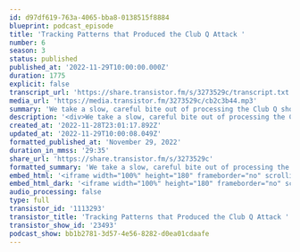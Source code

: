 ```yaml
---
id: d97df619-763a-4065-bba8-0138515f8884
blueprint: podcast_episode
title: 'Tracking Patterns that Produced the Club Q Attack '
number: 6
season: 3
status: published
published_at: '2022-11-29T10:00:00.000Z'
duration: 1775
explicit: false
transcript_url: 'https://share.transistor.fm/s/3273529c/transcript.txt'
media_url: 'https://media.transistor.fm/3273529c/cb2c3b44.mp3'
summary: 'We take a slow, careful bite out of processing the Club Q shooting in Colorado Springs. Host R.B. Brooks (they/them) pieces together what we’ve learned in the aftermath of the shooting, tracks the circumstances and context that produced the tragic incident, and grapples with key questions about how we move forward.'
description: '<div>We take a slow, careful bite out of processing the Club Q shooting in Colorado Springs. Host R.B. Brooks (they/them) pieces together what we’ve learned in the aftermath of the shooting, tracks the circumstances and context that produced the tragic incident, and grapples with key questions about how we move forward.<br><br><strong>Additional Resources &amp; References &nbsp;</strong></div><ul><li><a href="https://www.msnbc.com/the-reidout/watch/colorado-springs-lgbtq-nightclub-mass-shooting-condemned-by-lgbtq-activist-brandon-wolf-154854469819">MSNBC’s The ReidOut broadcast</a> featuring Pulse survivor and Equality Florida Press Secretary Brandon Wolf</li><li>“<a href="https://www.yesmagazine.org/opinion/2022/11/22/club-colorado-shooting">The Deadly Consequences of Hate</a>” for Yes! by Sunnivie Brydum and Evette Dionne</li><li><a href="https://www.cnn.com/2022/11/22/us/club-q-colorado-springs-lgbtq-community/index.html">CNN coverage</a> of Club Q shooting and community response&nbsp;</li><li><a href="https://www.cspm.org/cos-150-story/amendment-2/">Colorado Springs Pioneers Museum</a> digital artifacts and description of Amendment 2</li><li>Local <a href="https://krdo.com/news/2022/03/10/18-hate-groups-tracked-in-colorado-3-locally/">news article</a> about 18 hate groups in Colorado&nbsp;</li><li>GLAAD <a href="https://www.instagram.com/p/ClUzkEuuKyK/?utm_source=ig_web_copy_link">social media post</a> about gun violence statistics</li><li>GLAAD <a href="https://www.instagram.com/p/ClUYNQVONnr/?utm_source=ig_web_copy_link">infographic</a> about anti-drag attacks and bills</li><li>GLAAD <a href="https://www.instagram.com/p/ClUrqdEOkCS/?utm_source=ig_web_copy_link">social media post</a> tracking various data points and incidents related to Club Q shooting</li><li>Freedom for All Americans <a href="https://freedomforallamericans.org/legislative-tracker/anti-transgender-legislation/">anti-trans legislation tracker</a></li><li>Pulse Nightclub <a href="https://www.cnn.com/2021/06/12/us/pulse-shooting-anniversary/index.html">owner reacts</a> to Club Q shooting</li></ul><div>For questions, comments or feedback about this episode: <a href="mailto:lastbite@sgdinstitute.org">lastbite@sgdinstitute.org</a></div><div><br></div><div>We’ve joined <a href="https://www.tiktok.com/@take.the.last.bite">TikTok</a>! You can also find us on <a href="https://twitter.com/sgdinstitute/">Twitter</a>, <a href="https://www.facebook.com/sgdinstitute">Facebook</a> and <a href="https://www.instagram.com/sgdinstitute/">Instagram</a> or at <a href="https://sgdinstitute.org/">sgdinstitute.org</a>&nbsp;</div><div><br></div><div>Host:<a href="https://www.instagram.com/tranzwrites/"> R.B. Brooks,</a> they/them, director of programs for the Midwest Institute for Sexuality and Gender Diversity&nbsp;</div><div><br></div><div>Cover art: Adrienne McCormick</div>'
created_at: '2022-11-28T23:01:17.892Z'
updated_at: '2022-11-29T10:00:08.049Z'
formatted_published_at: 'November 29, 2022'
duration_in_mmss: '29:35'
share_url: 'https://share.transistor.fm/s/3273529c'
formatted_summary: 'We take a slow, careful bite out of processing the Club Q shooting in Colorado Springs. Host R.B. Brooks (they/them) pieces together what we’ve learned in the aftermath of the shooting, tracks the circumstances and context that produced the tragic incident, and grapples with key questions about how we move forward.'
embed_html: '<iframe width="100%" height="180" frameborder="no" scrolling="no" seamless src="https://share.transistor.fm/e/3273529c"></iframe>'
embed_html_dark: '<iframe width="100%" height="180" frameborder="no" scrolling="no" seamless src="https://share.transistor.fm/e/3273529c/dark"></iframe>'
audio_processing: false
type: full
transistor_id: '1113293'
transistor_title: 'Tracking Patterns that Produced the Club Q Attack '
transistor_show_id: '23493'
podcast_show: bb1b2781-3d57-4e56-8282-d0ea01cdaafe
---
```


